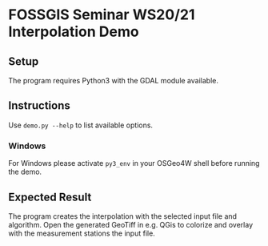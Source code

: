 # FOSSGIS Seminar WS20/21 Interpolation Demo
## Setup
The program requires Python3 with the GDAL module available.
## Instructions
Use `demo.py --help` to list available options.
### Windows
For Windows please activate `py3_env` in your OSGeo4W shell before running the demo.
## Expected Result
The program creates the interpolation with the selected input file and algorithm. Open the generated GeoTiff in e.g. QGis to colorize and overlay with the measurement stations the input file.